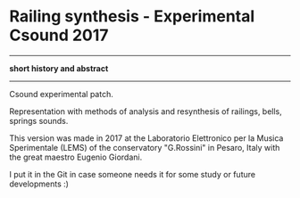 # Railing synthesis - Experimental Csound 2017

--------------------------------------------------------------------------------------------------------------------------------------------------------------------

**short history and abstract**

--------------------------------------------------------------------------------------------------------------------------------------------------------------------

Csound experimental patch.

Representation with methods of analysis and resynthesis of railings, bells, springs sounds.

This version was made in 2017 at the Laboratorio Elettronico per la Musica Sperimentale (LEMS) of the conservatory "G.Rossini" in Pesaro, Italy with the great maestro Eugenio Giordani.

I put it in the Git in case someone needs it for some study or future developments :)
